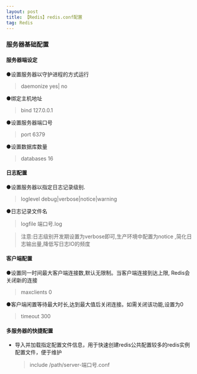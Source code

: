 ```yaml
---
layout: post
title: 【Redis】redis.conf配置
tag: Redis
---
```


### 服务器基础配置 

#### 服务器端设定 

●设置服务器以守护进程的方式运行

> daemonize yes| no

●绑定主机地址

> bind 127.0.0.1

●设置服务器端口号

> port 6379

●设置数据库数量

> databases 16

#### 日志配置

●设置服务器以指定日志记录级别.

> loglevel debug|verbose|notice|warning

●日志记录文件名

> logfile 端口号.log

> 注意:日志级别开发期设置为verbose即可,生产环境中配置为notice ,简化日志输出量,降低写日志IO的频度

#### 客户端配置

●设置同一时间最大客户端连接数,默认无限制。当客户端连接到达上限, Redis会关闭新的连接

> maxclients 0

●客户端闲置等待最大时长,达到最大值后关闭连接。如需关闭该功能,设置为0

> timeout 300

#### 多服务器的快捷配置

- 导入并加载指定配置文件信息，用于快速创建redis公共配置较多的redis实例配置文件，便于维护 

  > include /path/server-端口号.conf 